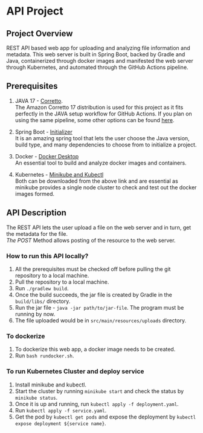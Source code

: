 # API Project

## Project Overview
REST API based web app for uploading and analyzing file information and metadata. This web server is built in Spring Boot, backed by Gradle and Java, containerized through docker images and manifested the web server through Kubernetes, and automated through the GitHub Actions pipeline.

## Prerequisites
1. JAVA 17 - [Corretto](https://aws.amazon.com/corretto/).  
The Amazon Corretto 17 distribution is used for this project as it fits perfectly in the JAVA setup workflow for GitHub Actions. If you plan on using the same pipeline, some other options can be found [here](https://github.com/actions/setup-java#supported-distributions).

2. Spring Boot - [Initializer](https://start.spring.io/)  
It is an amazing spring tool that lets the user choose the Java version, build type, and many dependencies to choose from to initialize a project.

3. Docker - [Docker Desktop](https://www.docker.com/products/docker-desktop/)  
An essential tool to build and analyze docker images and containers.

4. Kubernetes - [Minikube and Kubectl](https://kubernetes.io/docs/tasks/tools/)  
Both can be downloaded from the above link and are essential as minikube provides a single node cluster to check and test out the docker images formed.

## API Description
The REST API lets the user upload a file on the web server and in turn, get the metadata for the file.  
_The POST_ Method allows posting of the resource to the web server.

### How to run this API locally?
1. All the prerequisites must be checked off before pulling the git repository to a local machine.
2. Pull the repository to a local machine.
3. Run `./gradlew build`.
4. Once the build succeeds, the jar file is created by Gradle in the `build/libs/` directory.
5. Run the jar file - `java -jar path/to/jar-file`. The program must be running by now.
6. The file uploaded would be in `src/main/resources/uploads` directory.

### To dockerize
1. To dockerize this web app, a docker image needs to be created.
2. Run `bash rundocker.sh`.

### To run Kubernetes Cluster and deploy service
1. Install minikube and kubectl.
2. Start the cluster by running `minikube start` and check the status by `minikube status`.
3. Once it is up and running, run `kubectl apply -f deployment.yaml`.
4. Run `kubectl apply -f service.yaml`.
5. Get the pod by `kubectl get pods` and expose the deployment by `kubectl expose deployment ${service name}`.
